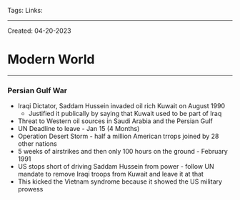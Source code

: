 Tags:
Links: 

---
Created: 04-20-2023
# Modern World
---

### Persian Gulf War
- Iraqi Dictator, Saddam Hussein invaded oil rich Kuwait on August 1990
	- Justified it publically by saying that Kuwait used to be part of Iraq
- Threat to Western oil sources in Saudi Arabia and the Persian Gulf
- UN Deadline to leave - Jan 15 (4 Months)
- Operation Desert Storm - half a million American trrops joined by 28 other nations
- 5 weeks of airstrikes and then only 100 hours on the ground - February 1991
- US stops short of driving Saddam Hussein from power - follow UN mandate to remove Iraqi troops from Kuwait and leave it at that
- This kicked the Vietnam syndrome because it showed the US military prowess


